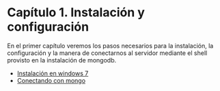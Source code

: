# Capítulo 1. Instalación y configuración

En el primer capítulo veremos los pasos necesarios para la instalación, la configuración y la manera de conectarnos al servidor mediante el shell provisto en la instalación de mongodb.

* [Instalación en windows 7](instalacion.md)
* [Conectando con mongo](shell.md)
